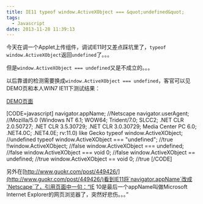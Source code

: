 ```yaml
---
title: IE11 typeof window.ActiveXObject === &quot;undefined&quot;
tags:
  - Javascript
date: 2013-11-28 11:39:13
---
```


今天在调一个Applet上传组件，调试IE11时又差点踩坑里了，`typeof window.ActiveXObject`返回`undefined`了。。。

但是`window.ActiveXObject === undefined`又是不成立的。。。

以后靠谱的检测需要换成`window.ActiveXObject === undefined`，客官可以见DEMO页和本人WIN7 IE11下测试结果：

[DEMO页面](/test/ie11_activexobject_test.html)

[CODE=javascript]
navigator.appName; //Netscape
navigator.userAgent; //Mozilla/5.0 (Windows NT 6.1; WOW64; Trident/7.0; SLCC2; .NET CLR 2.0.50727; .NET CLR 3.5.30729; .NET CLR 3.0.30729; Media Center PC 6.0; .NET4.0C; .NET4.0E; rv:11.0) like Gecko
typeof window.ActiveXObject; //undefined
typeof window.ActiveXObject === "undefined"; //true
!!window.ActiveXObject; //false
window.ActiveXObject === undefined; //false
window.ActiveXObject === void 0; //false
window.ActiveXObject == undefined; //true
window.ActiveXObject == void 0; //true
[/CODE]

另外在[http://www.guokr.com/post/449426/](http://www.guokr.com/post/449426/)看到IE11将`navigator.appName`改成`Netscape`了，引用页面中一句：“IE 10是最后一个appName叫做Microsoft Internet Explorer的网页浏览器了，突然好悲伤。。。”